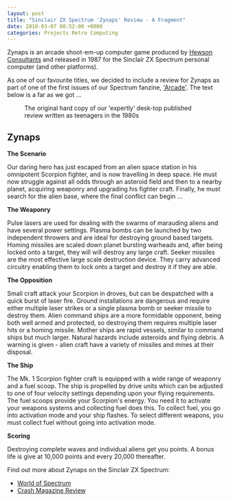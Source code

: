 ```yaml
---
layout: post
title: "Sinclair ZX Spectrum 'Zynaps' Review - A Fragment"
date: 2018-03-07 08:52:00 +0000
categories: Projects Retro Computing
---
```


<!-- wp:paragraph -->
<p>Zynaps is an arcade shoot-em-up computer game produced by <a href="http://www.hewsonconsultants.com/">Hewson Consultants</a> and released in 1987 for the Sinclair ZX Spectrum personal computer (and other platforms).</p>
<!-- /wp:paragraph -->

<!-- wp:paragraph -->
<p>As one of our favourite titles, we decided to include a review for Zynaps as part of one of the first issues of our Spectrum fanzine, <a href="{{ site.baseurl }}/arcade-a-sinclair-zx-spectrum-fanzine/" data-type="post" data-id="121">'Arcade'</a>. The text below is a far as we got ...</p>
<!-- /wp:paragraph -->

<!-- wp:image {"id":128,"sizeSlug":"medium","linkDestination":"media","style":{"border":{"radius":"6px"}}} -->
<figure class="wp-block-image size-medium has-custom-border"><a href="https://res.cloudinary.com/circleseven/image/upload/zynaps_original.jpg"><img src="https://res.cloudinary.com/circleseven/image/upload/zynaps_original-300x285.jpg" alt="" class="wp-image-128" style="border-radius:6px"/></a><figcaption class="wp-element-caption">The original hard copy of our 'expertly' desk-top published review written as teenagers in the 1980s</figcaption></figure>
<!-- /wp:image -->

<!-- wp:heading -->
<h2>Zynaps</h2>
<!-- /wp:heading -->

<!-- wp:paragraph -->
<p><strong>The Scenario</strong></p>
<!-- /wp:paragraph -->

<!-- wp:paragraph -->
<p>Our daring hero has just escaped from an alien space station in his omnipotent Scorpion fighter, and is now travelling in deep space. He must now struggle against all odds through an asteroid field and then to a nearby planet, acquiring weaponry and upgrading his fighter craft. Finally, he must search for the alien base, where the final conflict can begin ...</p>
<!-- /wp:paragraph -->

<!-- wp:paragraph -->
<p><strong>The Weaponry</strong></p>
<!-- /wp:paragraph -->

<!-- wp:paragraph -->
<p>Pulse lasers are used for dealing with the swarms of marauding aliens and have several power settings. Plasma bombs can be launched by two independent throwers and are ideal for destroying ground based targets. Homing missiles are scaled down planet bursting warheads and, after being locked onto a target, they will will destroy any large craft. Seeker missiles are the most effective large scale destruction device. They carry advanced circuitry enabling them to lock onto a target and destroy it if they are able.</p>
<!-- /wp:paragraph -->

<!-- wp:paragraph -->
<p><strong>The Opposition</strong></p>
<!-- /wp:paragraph -->

<!-- wp:paragraph -->
<p>Small craft attack your Scorpion in droves, but can be despatched with a quick burst of laser fire. Ground installations are dangerous and require either multiple laser strikes or a single plasma bomb or seeker missile to destroy them. Alien command ships are a more formidable opponent, being both well armed and protected, so destroying them requires multiple laser hits or a homing missile. Mother ships are rapid vessels, similar to command ships but much larger. Natural hazards include asteroids and flying debris. A warning is given - alien craft have a variety of missiles and mines at their disposal.</p>
<!-- /wp:paragraph -->

<!-- wp:paragraph -->
<p><strong>The Ship</strong></p>
<!-- /wp:paragraph -->

<!-- wp:paragraph -->
<p>The Mk. 1 Scorpion fighter craft is equipped with a wide range of weaponry and a fuel scoop. The ship is propelled by drive units which can be adjusted to one of four velocity settings depending upon your flying requirements. The fuel scoops provide your Scorpion's energy. You need it to activate your weapons systems and collecting fuel does this. To collect fuel, you go into activation mode and your ship flashes. To select different weapons, you must collect fuel without going into activation mode.</p>
<!-- /wp:paragraph -->

<!-- wp:paragraph -->
<p><strong>Scoring</strong></p>
<!-- /wp:paragraph -->

<!-- wp:paragraph -->
<p>Destroying complete waves and individual aliens get you points. A bonus life is give at 10,000 points and every 20,000 thereafter.</p>
<!-- /wp:paragraph -->

<!-- wp:paragraph -->
<p>Find out more about Zynaps on the Sinclair ZX Spectrum:</p>
<!-- /wp:paragraph -->

<!-- wp:list -->
<ul><!-- wp:list-item -->
<li><a href="http://www.worldofspectrum.org/infoseekid.cgi?id=0005890">World of Spectrum</a></li>
<!-- /wp:list-item -->

<!-- wp:list-item -->
<li><a href="http://www.crashonline.org.uk/42/zynaps.htm">Crash Magazine Review</a></li>
<!-- /wp:list-item --></ul>
<!-- /wp:list -->